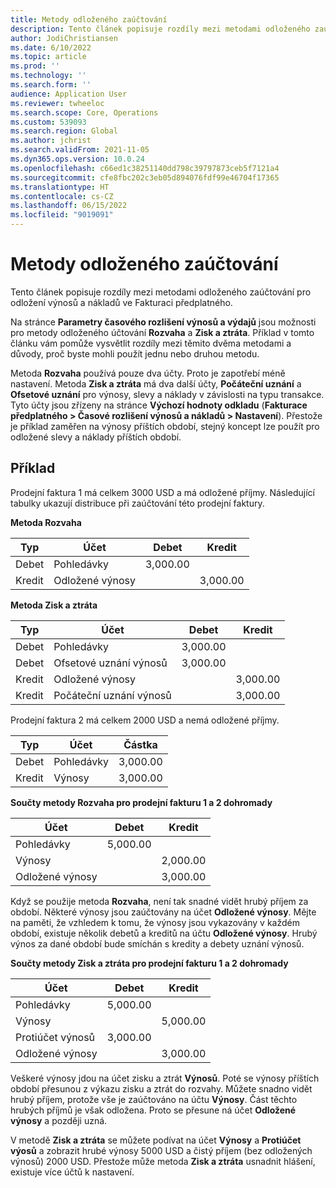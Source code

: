 ```yaml
---
title: Metody odloženého zaúčtování
description: Tento článek popisuje rozdíly mezi metodami odloženého zaúčtování pro odložení výnosů a nákladů ve Fakturaci předplatného.
author: JodiChristiansen
ms.date: 6/10/2022
ms.topic: article
ms.prod: ''
ms.technology: ''
ms.search.form: ''
audience: Application User
ms.reviewer: twheeloc
ms.search.scope: Core, Operations
ms.custom: 539093
ms.search.region: Global
ms.author: jchrist
ms.search.validFrom: 2021-11-05
ms.dyn365.ops.version: 10.0.24
ms.openlocfilehash: c66ed1c38251140dd798c39797873ceb5f7121a4
ms.sourcegitcommit: cfe8fbc202c3eb05d894076fdf99e46704f17365
ms.translationtype: HT
ms.contentlocale: cs-CZ
ms.lasthandoff: 06/15/2022
ms.locfileid: "9019091"
---
```

# <a name="deferral-posting-methods"></a>Metody odloženého zaúčtování

Tento článek popisuje rozdíly mezi metodami odloženého zaúčtování pro odložení výnosů a nákladů ve Fakturaci předplatného.

Na stránce **Parametry časového rozlišení výnosů a výdajů** jsou možnosti pro metody odloženého účtování **Rozvaha** a **Zisk a ztráta**. Příklad v tomto článku vám pomůže vysvětlit rozdíly mezi těmito dvěma metodami a důvody, proč byste mohli použít jednu nebo druhou metodu.

Metoda **Rozvaha** používá pouze dva účty. Proto je zapotřebí méně nastavení. Metoda **Zisk a ztráta** má dva další účty, **Počáteční uznání** a **Ofsetové uznání** pro výnosy, slevy a náklady v závislosti na typu transakce. Tyto účty jsou zřízeny na stránce **Výchozí hodnoty odkladu** (**Fakturace předplatného \> Časové rozlišení výnosů a nákladů \> Nastavení**). Přestože je příklad zaměřen na výnosy příštích období, stejný koncept lze použít pro odložené slevy a náklady příštích období.

## <a name="example"></a>Příklad

Prodejní faktura 1 má celkem 3000 USD a má odložené příjmy. Následující tabulky ukazují distribuce při zaúčtování této prodejní faktury.

**Metoda Rozvaha**

| Typ | Účet | Debet | Kredit|
|---|---|---|---|
| Debet | Pohledávky | 3,000.00 | |
| Kredit | Odložené výnosy | | 3,000.00 |

**Metoda Zisk a ztráta**

| Typ | Účet | Debet | Kredit |
|---|---|---|---|
| Debet | Pohledávky | 3,000.00 | |
| Debet | Ofsetové uznání výnosů | 3,000.00 | |
| Kredit | Odložené výnosy | | 3,000.00 |
| Kredit | Počáteční uznání výnosů | | 3,000.00 |

Prodejní faktura 2 má celkem 2000 USD a nemá odložené příjmy.

| Typ | Účet | Částka |
|---|---|---|
| Debet | Pohledávky | 3,000.00 |
| Kredit | Výnosy | 3,000.00 |

**Součty metody Rozvaha pro prodejní fakturu 1 a 2 dohromady**

| Účet | Debet | Kredit |
|---|---|---|
| Pohledávky | 5,000.00 | |
| Výnosy | | 2,000.00 |
| Odložené výnosy | | 3,000.00 |

Když se použije metoda **Rozvaha**, není tak snadné vidět hrubý příjem za období. Některé výnosy jsou zaúčtovány na účet **Odložené výnosy**. Mějte na paměti, že vzhledem k tomu, že výnosy jsou vykazovány v každém období, existuje několik debetů a kreditů na účtu **Odložené výnosy**. Hrubý výnos za dané období bude smíchán s kredity a debety uznání výnosů.

**Součty metody Zisk a ztráta pro prodejní fakturu 1 a 2 dohromady**

| Účet | Debet | Kredit |
|---|---|---|
| Pohledávky | 5,000.00 | |
| Výnosy | | 5,000.00 |
| Protiúčet výnosů | 3,000.00 | |
| Odložené výnosy | | 3,000.00 |

Veškeré výnosy jdou na účet zisku a ztrát **Výnosů**. Poté se výnosy příštích období přesunou z výkazu zisku a ztrát do rozvahy. Můžete snadno vidět hrubý příjem, protože vše je zaúčtováno na účtu **Výnosy**. Část těchto hrubých příjmů je však odložena. Proto se přesune ná účet **Odložené výnosy** a později uzná.

V metodě **Zisk a ztráta** se můžete podívat na účet **Výnosy** a **Protiúčet výosů** a zobrazit hrubé výnosy 5000 USD a čistý příjem (bez odložených výnosů) 2000 USD. Přestože může metoda **Zisk a ztráta** usnadnit hlášení, existuje více účtů k nastavení.
